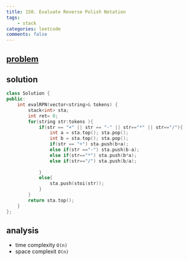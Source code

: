 ```yaml
---
title: 150. Evaluate Reverse Polish Notation
tags:
    - stack
categories: leetcode
comments: false
---
```


## [problem](https://leetcode.com/problems/evaluate-reverse-polish-notation/)
## solution

```c++
class Solution {
public:
    int evalRPN(vector<string>& tokens) {
        stack<int> sta;
        int ret= 0;
        for(string str:tokens ){
            if(str == "+" || str == "-" || str=="*" || str=="/"){
                int a = sta.top(); sta.pop();
                int b = sta.top(); sta.pop();
                if(str == "+") sta.push(b+a);
                else if(str =="-") sta.push(b-a);
                else if(str=="*") sta.push(b*a);
                else if(str=="/") sta.push(b/a);
                
            }
            else{
                sta.push(stoi(str));
            }
        }
        return sta.top();
    }
};
```

## analysis
- time complexity `O(n)`
- space complexit `O(n)`